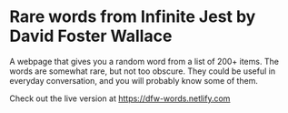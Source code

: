 # Rare words from Infinite Jest by David Foster Wallace

A webpage that gives you a random word from a list of 200+ items. The words are somewhat rare, but not too obscure. They could be useful in everyday conversation, and you will probably know some of them.

Check out the live version at https://dfw-words.netlify.com
